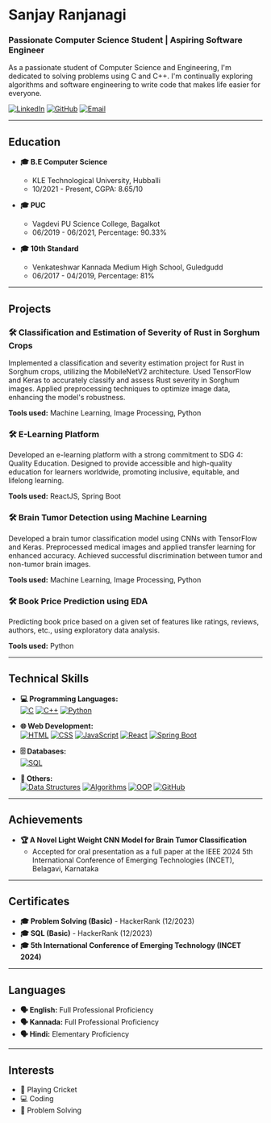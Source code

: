 # Sanjay Ranjanagi

### Passionate Computer Science Student | Aspiring Software Engineer

As a passionate student of Computer Science and Engineering, I'm dedicated to solving problems using C and C++. I'm continually exploring algorithms and software engineering to write code that makes life easier for everyone.

[![LinkedIn](https://img.shields.io/badge/LinkedIn-blue?style=for-the-badge&logo=linkedin)](https://linkedin.com/in/sanjay-ranjanagi-970953245)
[![GitHub](https://img.shields.io/badge/GitHub-black?style=for-the-badge&logo=github)](https://github.com/sanjayranjanagi)
[![Email](https://img.shields.io/badge/Email-red?style=for-the-badge&logo=gmail)](mailto:ssranjanagi2003@gmail.com)

---

## Education

- **🎓 B.E Computer Science**
  - KLE Technological University, Hubballi
  - 10/2021 - Present, CGPA: 8.65/10

- **🎓 PUC**
  - Vagdevi PU Science College, Bagalkot
  - 06/2019 - 06/2021, Percentage: 90.33%

- **🎓 10th Standard**
  - Venkateshwar Kannada Medium High School, Guledgudd
  - 06/2017 - 04/2019, Percentage: 81%

---

## Projects

### 🛠️ Classification and Estimation of Severity of Rust in Sorghum Crops
Implemented a classification and severity estimation project for Rust in Sorghum crops, utilizing the MobileNetV2 architecture. Used TensorFlow and Keras to accurately classify and assess Rust severity in Sorghum images. Applied preprocessing techniques to optimize image data, enhancing the model's robustness.

**Tools used:** Machine Learning, Image Processing, Python

### 🛠️ E-Learning Platform
Developed an e-learning platform with a strong commitment to SDG 4: Quality Education. Designed to provide accessible and high-quality education for learners worldwide, promoting inclusive, equitable, and lifelong learning.

**Tools used:** ReactJS, Spring Boot

### 🛠️ Brain Tumor Detection using Machine Learning
Developed a brain tumor classification model using CNNs with TensorFlow and Keras. Preprocessed medical images and applied transfer learning for enhanced accuracy. Achieved successful discrimination between tumor and non-tumor brain images.

**Tools used:** Machine Learning, Image Processing, Python

### 🛠️ Book Price Prediction using EDA
Predicting book price based on a given set of features like ratings, reviews, authors, etc., using exploratory data analysis.

**Tools used:** Python

---

## Technical Skills

- **💻 Programming Languages:**  
  [![C](https://img.shields.io/badge/C-A8B9CC?style=for-the-badge&logo=c&logoColor=white)](https://en.wikipedia.org/wiki/C_(programming_language))
  [![C++](https://img.shields.io/badge/C++-00599C?style=for-the-badge&logo=c%2B%2B&logoColor=white)](https://en.wikipedia.org/wiki/C%2B%2B)
  [![Python](https://img.shields.io/badge/Python-3776AB?style=for-the-badge&logo=python&logoColor=white)](https://www.python.org/)

- **🌐 Web Development:**  
  [![HTML](https://img.shields.io/badge/HTML5-E34F26?style=for-the-badge&logo=html5&logoColor=white)](https://developer.mozilla.org/en-US/docs/Web/HTML)
  [![CSS](https://img.shields.io/badge/CSS3-1572B6?style=for-the-badge&logo=css3&logoColor=white)](https://developer.mozilla.org/en-US/docs/Web/CSS)
  [![JavaScript](https://img.shields.io/badge/JavaScript-F7DF1E?style=for-the-badge&logo=javascript&logoColor=black)](https://developer.mozilla.org/en-US/docs/Web/JavaScript)
  [![React](https://img.shields.io/badge/React-20232A?style=for-the-badge&logo=react&logoColor=61DAFB)](https://reactjs.org/)
  [![Spring Boot](https://img.shields.io/badge/Spring_Boot-6DB33F?style=for-the-badge&logo=spring&logoColor=white)](https://spring.io/projects/spring-boot)

- **🗄️ Databases:**  
  [![SQL](https://img.shields.io/badge/SQL-4479A1?style=for-the-badge&logo=mysql&logoColor=white)](https://en.wikipedia.org/wiki/SQL)

- **🔧 Others:**  
  [![Data Structures](https://img.shields.io/badge/Data_Structures-4B0082?style=for-the-badge&logo=databricks&logoColor=white)](https://en.wikipedia.org/wiki/Data_structure)
  [![Algorithms](https://img.shields.io/badge/Algorithms-DC143C?style=for-the-badge&logo=algolia&logoColor=white)](https://en.wikipedia.org/wiki/Algorithm)
  [![OOP](https://img.shields.io/badge/OOP-008080?style=for-the-badge&logo=objectgroup&logoColor=white)](https://en.wikipedia.org/wiki/Object-oriented_programming)
  [![GitHub](https://img.shields.io/badge/GitHub-181717?style=for-the-badge&logo=github&logoColor=white)](https://github.com/)


---

## Achievements

- **🏆 A Novel Light Weight CNN Model for Brain Tumor Classification**
  - Accepted for oral presentation as a full paper at the IEEE 2024 5th International Conference of Emerging Technologies (INCET), Belagavi, Karnataka

---

## Certificates

- **🎓 Problem Solving (Basic)** - HackerRank (12/2023)
- **🎓 SQL (Basic)** - HackerRank (12/2023)
- **🎓 5th International Conference of Emerging Technology (INCET 2024)**

---

## Languages

- **🗣️ English:** Full Professional Proficiency
- **🗣️ Kannada:** Full Professional Proficiency
- **🗣️ Hindi:** Elementary Proficiency

---

## Interests

- 🏏 Playing Cricket
- 💻 Coding
- 🧩 Problem Solving
